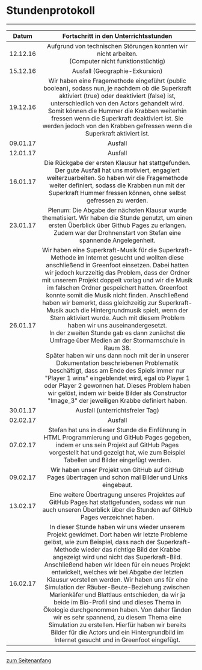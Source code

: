 <h1 style="color:Navy;"><a id="Übe">Stundenprotokoll</a></h1>

<hr>

<table>
<thead>
<tr>
<th>Datum</th>
<th align="center">Fortschritt in den Unterrichtsstunden</th>
</tr>
</thead>
<tbody>
<tr>
<td>12.12.16</td>
<td align="center">Aufgrund von technischen Störungen konnten wir nicht arbeiten.<br>(Computer nicht funktionstüchtig)</td>
</tr>
<tr>
<td>15.12.16</td>
<td align="center">Ausfall (Geographie-Exkursion)</td>
</tr>
<tr>
<td>19.12.16</td>
<td align="center">Wir haben eine Fragemethode eingeführt (public boolean), sodass nun, je nachdem ob die Superkraft aktiviert (true) oder deaktiviert (false) ist, unterschiedlich von den Actors gehandelt wird. Somit können die Hummer die Krabben weiterhin fressen wenn die Superkraft deaktiviert ist. Sie werden jedoch von den Krabben gefressen wenn die Superkraft aktiviert ist.</td>
</tr>
<tr>
<td>09.01.17</td>
<td align="center">Ausfall</td>
</tr>
<tr>
<td>12.01.17</td>
<td align="center">Ausfall</td>
</tr>
<tr>
<td>16.01.17</td>
<td align="center">Die Rückgabe der ersten Klausur hat stattgefunden. Der gute Ausfall hat uns motiviert, engagiert weiterzuarbeiten. So haben wir die Fragemethode weiter definiert, sodass die Krabben nun mit der Superkraft Hummer fressen können, ohne selbst gefressen zu werden. </td>
</tr>
<tr>
<td>23.01.17</td>
<td align="center">Plenum: Die Abgabe der nächsten Klausur wurde thematisiert. Wir haben die Stunde genutzt, um einen ersten Überblick über Github Pages zu erlangen. Zudem war der Drohnenstart von Stefan eine spannende Angelegenheit.</td>
</tr>
<tr>
<td>26.01.17</td>
<td align="center">Wir haben eine Superkraft-Musik für die Superkraft-Methode im Internet gesucht und wollten diese anschließend in Greenfoot einsetzen. Dabei hatten wir jedoch kurzzeitig das Problem, dass der Ordner mit unserem Projekt doppelt vorlag und wir die Musik im falschen Ordner gespeichert hatten. Greenfoot konnte somit die Musik nicht finden. Anschließend haben wir bemerkt, dass gleichzeitig zur Superkraft-Musik auch die Hintergrundmusik spielt, wenn der Stern aktiviert wurde. Auch mit diesem Problem haben wir uns auseinandergesetzt.
<br>In der zweiten Stunde gab es dann zunächst die Umfrage über Medien an der Stormarnschule in Raum 38. 
<br>Später haben wir uns dann noch mit der in unserer Dokumentation beschriebenen Problematik beschäftigt, dass am Ende des Spiels immer nur "Player 1 wins" eingeblendet wird, egal ob Player 1 oder Player 2 gewonnen hat. Dieses Problem haben wir gelöst, indem wir beide Bilder als Constructor "Image_3" der jeweiligen Krabbe definiert haben.</td>
</tr>
<tr>
<td>30.01.17</td>
<td align="center">Ausfall (unterrichtsfreier Tag)</td>
</tr>
<tr>
<td>02.02.17</td>
<td align="center">Ausfall</td>
</tr>
<tr>
<td>07.02.17</td>
<td align="center">Stefan hat uns in dieser Stunde die Einführung in HTML Programmierung und GitHub Pages gegeben, indem er uns sein Projekt auf GitHub Pages vorgestellt hat und gezeigt hat, wie zum Beispiel Tabellen und Bilder eingefügt werden.</td>
</tr>
<tr>
<td>09.02.17</td>
<td align="center">Wir haben unser Projekt von GitHub auf GitHub Pages übertragen und schon mal Bilder und Links eingebaut.</td>
</tr>
<tr>
<td>13.02.17</td>
<td align="center">Eine weitere Übertragung unseres Projektes auf GitHub Pages hat stattgefunden, sodass wir nun auch unseren Überblick über die Stunden auf GitHub Pages verzeichnet haben.</td>
</tr>
<tr>
<td>16.02.17</td>
<td align="center">In dieser Stunde haben wir uns wieder unserem Projekt gewidmet. Dort haben wir letzte Probleme gelöst, wie zum Beispiel, dass nach der Superkraft-Methode wieder das richtige Bild der Krabbe angezeigt wird und nicht das Superkraft-Bild. 
<br>Anschließend haben wir Ideen für ein neues Projekt entwickelt, welches wir bei Abgabe der letzten Klausur vorstellen werden. Wir haben uns für eine Simulation der Räuber-Beute-Beziehung zwischen Marienkäfer und Blattlaus entschieden, da wir ja beide im Bio-Profil sind und dieses Thema in Ökologie durchgenommen haben. Von daher fänden wir es sehr spannend, zu diesem Thema eine Simulation zu erstellen. Hierfür haben wir bereits Bilder für die Actors und ein Hintergrundbild im Internet gesucht und in Greenfoot eingefügt.</td>
</tr>
</tbody>
</table>

<hr>

<p style="color:CadetBlue;"><a href="#Übe">zum Seitenanfang</a></p>
